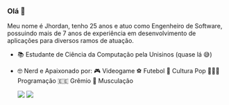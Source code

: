 ### Olá 👋

Meu nome é Jhordan, tenho 25 anos e atuo como Engenheiro de Software, possuindo mais de 7 anos de experiência em desenvolvimento de aplicações para diversos ramos de atuação.

- 📚 Estudante de Ciência da Computação pela Unisinos (quase lá 😅)

- 🤓 Nerd e Apaixonado por:
    🎮 Videogame 
    ⚽ Futebol
    🎥 Cultura Pop
    👨🏻‍💻 Programação
    🇪🇪 Grêmio
    💪 Musculação    

    [<img src="https://img.shields.io/badge/linkedin-%230077B5.svg?&style=for-the-badge&logo=linkedin&logoColor=white" />](https://www.linkedin.com/in/jhordanpacheco/) 
    [<img src = "https://img.shields.io/badge/instagram-%23E4405F.svg?&style=for-the-badge&logo=instagram&logoColor=white">](https://www.instagram.com/jhordanp/) 
